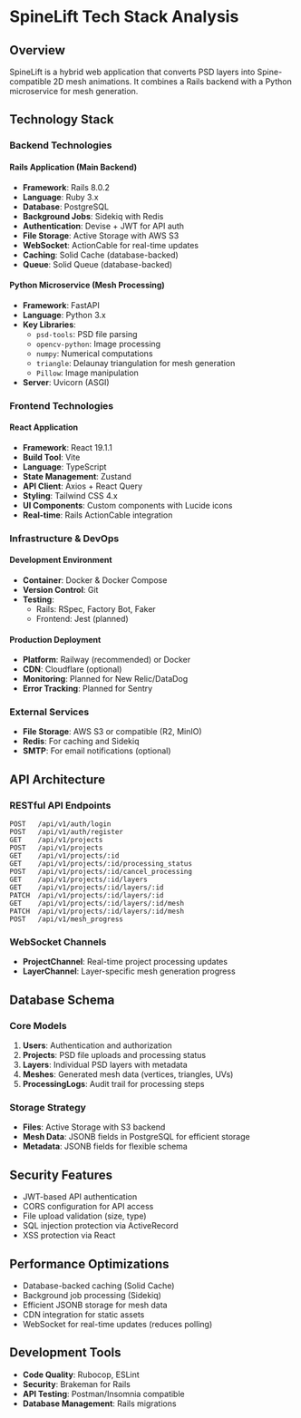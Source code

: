 # SpineLift Tech Stack Analysis

## Overview
SpineLift is a hybrid web application that converts PSD layers into Spine-compatible 2D mesh animations. It combines a Rails backend with a Python microservice for mesh generation.

## Technology Stack

### Backend Technologies

#### Rails Application (Main Backend)
- **Framework**: Rails 8.0.2
- **Language**: Ruby 3.x
- **Database**: PostgreSQL
- **Background Jobs**: Sidekiq with Redis
- **Authentication**: Devise + JWT for API auth
- **File Storage**: Active Storage with AWS S3
- **WebSocket**: ActionCable for real-time updates
- **Caching**: Solid Cache (database-backed)
- **Queue**: Solid Queue (database-backed)

#### Python Microservice (Mesh Processing)
- **Framework**: FastAPI
- **Language**: Python 3.x
- **Key Libraries**:
  - `psd-tools`: PSD file parsing
  - `opencv-python`: Image processing
  - `numpy`: Numerical computations
  - `triangle`: Delaunay triangulation for mesh generation
  - `Pillow`: Image manipulation
- **Server**: Uvicorn (ASGI)

### Frontend Technologies

#### React Application
- **Framework**: React 19.1.1
- **Build Tool**: Vite
- **Language**: TypeScript
- **State Management**: Zustand
- **API Client**: Axios + React Query
- **Styling**: Tailwind CSS 4.x
- **UI Components**: Custom components with Lucide icons
- **Real-time**: Rails ActionCable integration

### Infrastructure & DevOps

#### Development Environment
- **Container**: Docker & Docker Compose
- **Version Control**: Git
- **Testing**: 
  - Rails: RSpec, Factory Bot, Faker
  - Frontend: Jest (planned)

#### Production Deployment
- **Platform**: Railway (recommended) or Docker
- **CDN**: Cloudflare (optional)
- **Monitoring**: Planned for New Relic/DataDog
- **Error Tracking**: Planned for Sentry

### External Services
- **File Storage**: AWS S3 or compatible (R2, MinIO)
- **Redis**: For caching and Sidekiq
- **SMTP**: For email notifications (optional)

## API Architecture

### RESTful API Endpoints
```
POST   /api/v1/auth/login
POST   /api/v1/auth/register
GET    /api/v1/projects
POST   /api/v1/projects
GET    /api/v1/projects/:id
GET    /api/v1/projects/:id/processing_status
POST   /api/v1/projects/:id/cancel_processing
GET    /api/v1/projects/:id/layers
GET    /api/v1/projects/:id/layers/:id
PATCH  /api/v1/projects/:id/layers/:id
GET    /api/v1/projects/:id/layers/:id/mesh
PATCH  /api/v1/projects/:id/layers/:id/mesh
POST   /api/v1/mesh_progress
```

### WebSocket Channels
- **ProjectChannel**: Real-time project processing updates
- **LayerChannel**: Layer-specific mesh generation progress

## Database Schema

### Core Models
1. **Users**: Authentication and authorization
2. **Projects**: PSD file uploads and processing status
3. **Layers**: Individual PSD layers with metadata
4. **Meshes**: Generated mesh data (vertices, triangles, UVs)
5. **ProcessingLogs**: Audit trail for processing steps

### Storage Strategy
- **Files**: Active Storage with S3 backend
- **Mesh Data**: JSONB fields in PostgreSQL for efficient storage
- **Metadata**: JSONB fields for flexible schema

## Security Features
- JWT-based API authentication
- CORS configuration for API access
- File upload validation (size, type)
- SQL injection protection via ActiveRecord
- XSS protection via React

## Performance Optimizations
- Database-backed caching (Solid Cache)
- Background job processing (Sidekiq)
- Efficient JSONB storage for mesh data
- CDN integration for static assets
- WebSocket for real-time updates (reduces polling)

## Development Tools
- **Code Quality**: Rubocop, ESLint
- **Security**: Brakeman for Rails
- **API Testing**: Postman/Insomnia compatible
- **Database Management**: Rails migrations